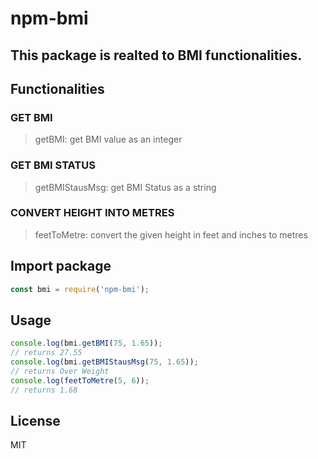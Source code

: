 # npm-bmi
## This package is realted to BMI functionalities.

## Functionalities

### GET BMI
> getBMI: get BMI value as an integer <br>

### GET BMI STATUS
> getBMIStausMsg: get BMI Status as a string <br>

### CONVERT HEIGHT INTO METRES
> feetToMetre: convert the given height in feet and inches to metres

## Import package
```js 
const bmi = require('npm-bmi');
```

## Usage
```js 
console.log(bmi.getBMI(75, 1.65));
// returns 27.55
console.log(bmi.getBMIStausMsg(75, 1.65));
// returns Over Weight
console.log(feetToMetre(5, 6));
// returns 1.68
```

## License

MIT
